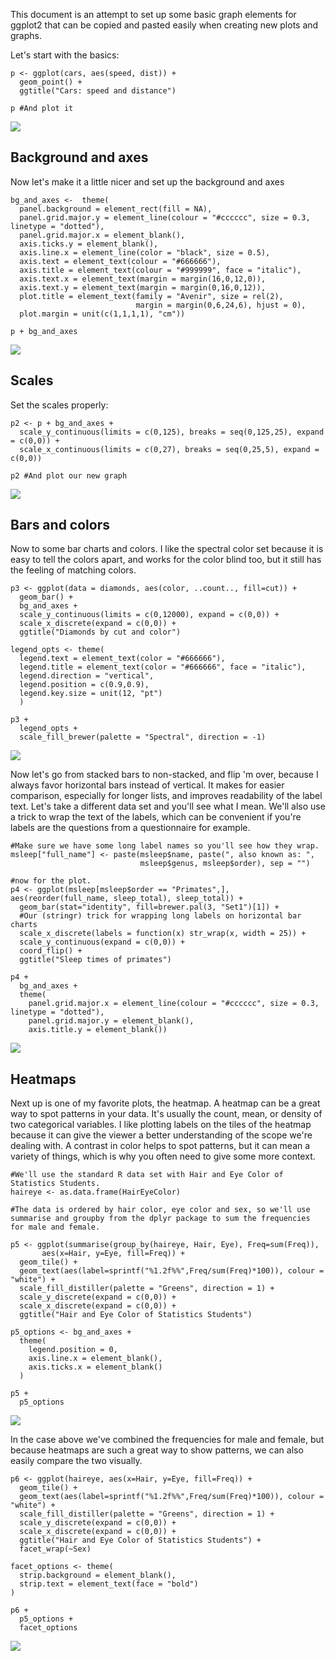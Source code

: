 This document is an attempt to set up some basic graph elements for
ggplot2 that can be copied and pasted easily when creating new plots and
graphs.

Let's start with the basics:

    p <- ggplot(cars, aes(speed, dist)) +
      geom_point() +
      ggtitle("Cars: speed and distance")

    p #And plot it

![](figures/001_plot-1.png)<!-- -->

Background and axes
-------------------

Now let's make it a little nicer and set up the background and axes

    bg_and_axes <-  theme(
      panel.background = element_rect(fill = NA),
      panel.grid.major.y = element_line(colour = "#cccccc", size = 0.3, linetype = "dotted"),
      panel.grid.major.x = element_blank(),
      axis.ticks.y = element_blank(),
      axis.line.x = element_line(color = "black", size = 0.5),
      axis.text = element_text(colour = "#666666"),
      axis.title = element_text(colour = "#999999", face = "italic"),
      axis.text.x = element_text(margin = margin(16,0,12,0)),
      axis.text.y = element_text(margin = margin(0,16,0,12)),
      plot.title = element_text(family = "Avenir", size = rel(2), 
                                margin = margin(0,6,24,6), hjust = 0),
      plot.margin = unit(c(1,1,1,1), "cm"))

    p + bg_and_axes

![](figures/002_background-1.png)<!-- -->

Scales
------

Set the scales properly:

    p2 <- p + bg_and_axes + 
      scale_y_continuous(limits = c(0,125), breaks = seq(0,125,25), expand = c(0,0)) +
      scale_x_continuous(limits = c(0,27), breaks = seq(0,25,5), expand = c(0,0))

    p2 #And plot our new graph

![](figures/003_scales-1.png)<!-- -->

Bars and colors
---------------

Now to some bar charts and colors. I like the spectral color set because
it is easy to tell the colors apart, and works for the color blind too,
but it still has the feeling of matching colors.

    p3 <- ggplot(data = diamonds, aes(color, ..count.., fill=cut)) +
      geom_bar() +
      bg_and_axes +
      scale_y_continuous(limits = c(0,12000), expand = c(0,0)) +
      scale_x_discrete(expand = c(0,0)) +
      ggtitle("Diamonds by cut and color")

    legend_opts <- theme(
      legend.text = element_text(color = "#666666"),
      legend.title = element_text(color = "#666666", face = "italic"),
      legend.direction = "vertical",
      legend.position = c(0.9,0.9),
      legend.key.size = unit(12, "pt")
      )

    p3 +
      legend_opts +
      scale_fill_brewer(palette = "Spectral", direction = -1)

![](figures/004_bars_and_colors-1.png)<!-- -->

Now let's go from stacked bars to non-stacked, and flip 'm over, because
I always favor horizontal bars instead of vertical. It makes for easier
comparison, especially for longer lists, and improves readability of the
label text. Let's take a different data set and you'll see what I mean.
We'll also use a trick to wrap the text of the labels, which can be
convenient if you're labels are the questions from a questionnaire for
example.

    #Make sure we have some long label names so you'll see how they wrap.
    msleep["full_name"] <- paste(msleep$name, paste(", also known as: ", 
                                 msleep$genus, msleep$order), sep = "")

    #now for the plot.
    p4 <- ggplot(msleep[msleep$order == "Primates",], aes(reorder(full_name, sleep_total), sleep_total)) +
      geom_bar(stat="identity", fill=brewer.pal(3, "Set1")[1]) +
      #Our (stringr) trick for wrapping long labels on horizontal bar charts
      scale_x_discrete(labels = function(x) str_wrap(x, width = 25)) +
      scale_y_continuous(expand = c(0,0)) +
      coord_flip() +
      ggtitle("Sleep times of primates")

    p4 +
      bg_and_axes +
      theme(
        panel.grid.major.x = element_line(colour = "#cccccc", size = 0.3, linetype = "dotted"),
        panel.grid.major.y = element_blank(),
        axis.title.y = element_blank())

![](figures/005_horizontal_bars-1.png)<!-- -->

Heatmaps
--------

Next up is one of my favorite plots, the heatmap. A heatmap can be a
great way to spot patterns in your data. It's usually the count, mean,
or density of two categorical variables. I like plotting labels on the
tiles of the heatmap because it can give the viewer a better
understanding of the scope we're dealing with. A contrast in color helps
to spot patterns, but it can mean a variety of things, which is why you
often need to give some more context.

    #We'll use the standard R data set with Hair and Eye Color of Statistics Students.
    haireye <- as.data.frame(HairEyeColor)

    #The data is ordered by hair color, eye color and sex, so we'll use summarise and groupby from the dplyr package to sum the frequencies for male and female.

    p5 <- ggplot(summarise(group_by(haireye, Hair, Eye), Freq=sum(Freq)), 
           aes(x=Hair, y=Eye, fill=Freq)) +
      geom_tile() +
      geom_text(aes(label=sprintf("%1.2f%%",Freq/sum(Freq)*100)), colour = "white") +
      scale_fill_distiller(palette = "Greens", direction = 1) +
      scale_y_discrete(expand = c(0,0)) +
      scale_x_discrete(expand = c(0,0)) +
      ggtitle("Hair and Eye Color of Statistics Students")
     
    p5_options <- bg_and_axes +
      theme(
        legend.position = 0,
        axis.line.x = element_blank(),
        axis.ticks.x = element_blank()
      )

    p5 + 
      p5_options

![](figures/006_heatmap-1.png)<!-- -->

In the case above we've combined the frequencies for male and female,
but because heatmaps are such a great way to show patterns, we can also
easily compare the two visually.

    p6 <- ggplot(haireye, aes(x=Hair, y=Eye, fill=Freq)) +
      geom_tile() +
      geom_text(aes(label=sprintf("%1.2f%%",Freq/sum(Freq)*100)), colour = "white") +
      scale_fill_distiller(palette = "Greens", direction = 1) +
      scale_y_discrete(expand = c(0,0)) +
      scale_x_discrete(expand = c(0,0)) +
      ggtitle("Hair and Eye Color of Statistics Students") +
      facet_wrap(~Sex)

    facet_options <- theme(
      strip.background = element_blank(),
      strip.text = element_text(face = "bold")
    )

    p6 +
      p5_options +
      facet_options

![](figures/007_heatmap_male_female-1.png)<!-- -->
